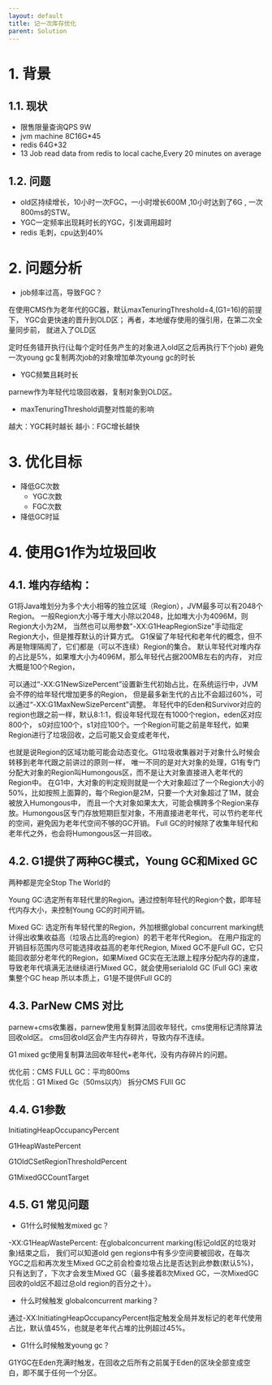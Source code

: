 ```yaml
---
layout: default
title: 记一次库存优化
parent: Solution
---
```


# 1. 背景

## 1.1. 现状

- 限售限量查询QPS 9W
- jvm machine 8C16G*45
- redis 64G*32
- 13 Job read data from redis to local cache,Every 20 minutes on average

## 1.2. 问题

- old区持续增长，10小时一次FGC，一小时增长600M ,10小时达到了6G , 一次800ms的STW。
- YGC一定频率出现耗时长的YGC，引发调用超时
- redis 毛刺，cpu达到40%

# 2. 问题分析

- job频率过高，导致FGC？

在使用CMS作为老年代的GC器，默认maxTenuringThreshold=4,(G1=16)的前提下，
YGC会更快速的晋升到OLD区； 再者，本地缓存使用的强引用，在第二次全量同步前，
就进入了OLD区


定时任务错开执行(让每个定时任务产生的对象进入old区之后再执行下个job)
避免一次young gc复制两次job的对象增加单次young gc的时长

- YGC频繁且耗时长

parnew作为年轻代垃圾回收器，复制对象到OLD区。

- maxTenuringThreshold调整对性能的影响

越大：YGC耗时越长
越小：FGC增长越快

# 3. 优化目标

- 降低GC次数
    - YGC次数
    - FGC次数
- 降低GC时延

# 4. 使用G1作为垃圾回收

## 4.1. 堆内存结构：
G1将Java堆划分为多个大小相等的独立区域（Region），JVM最多可以有2048个Region。
一般Region大小等于堆大小除以2048，比如堆大小为4096M，则Region大小为2M，
当然也可以用参数"-XX:G1HeapRegionSize"手动指定Region大小，但是推荐默认的计算方式。
G1保留了年轻代和老年代的概念，但不再是物理隔阂了，它们都是（可以不连续）Region的集合。
默认年轻代对堆内存的占比是5%，如果堆大小为4096M，那么年轻代占据200MB左右的内存，
对应大概是100个Region，

可以通过“-XX:G1NewSizePercent”设置新生代初始占比，在系统运行中，JVM会不停的给年轻代增加更多的Region，
但是最多新生代的占比不会超过60%，可以通过“-XX:G1MaxNewSizePercent”调整。
年轻代中的Eden和Survivor对应的region也跟之前一样，默认8:1:1，假设年轻代现在有1000个region，eden区对应800个，
s0对应100个，s1对应100个。一个Region可能之前是年轻代，如果Region进行了垃圾回收，之后可能又会变成老年代，

也就是说Region的区域功能可能会动态变化。G1垃圾收集器对于对象什么时候会转移到老年代跟之前讲过的原则一样，
唯一不同的是对大对象的处理，G1有专门分配大对象的Region叫Humongous区，而不是让大对象直接进入老年代的Region中。
在G1中，大对象的判定规则就是一个大对象超过了一个Region大小的50%，比如按照上面算的，每个Region是2M，只要一个大对象超过了1M，就会被放入Humongous中，
而且一个大对象如果太大，可能会横跨多个Region来存放。Humongous区专门存放短期巨型对象，不用直接进老年代，可以节约老年代的空间，避免因为老年代空间不够的GC开销。
Full GC的时候除了收集年轻代和老年代之外，也会将Humongous区一并回收。



## 4.2. G1提供了两种GC模式，Young GC和Mixed GC

两种都是完全Stop The World的

Young GC:选定所有年轻代里的Region。通过控制年轻代的Region个数，即年轻代内存大小，来控制Young GC的时间开销。


Mixed GC: 选定所有年轻代里的Region，外加根据global concurrent marking统计得出收集收益高（垃圾占比高的region）的若干老年代Region。
在用户指定的开销目标范围内尽可能选择收益高的老年代Region,
Mixed GC不是Full GC，它只能回收部分老年代的Region，如果Mixed GC实在无法跟上程序分配内存的速度，
导致老年代填满无法继续进行Mixed GC，就会使用serialold GC (Full GC) 来收集整个GC heap
所以本质上，G1是不提供Full GC的



## 4.3. ParNew CMS 对比

parnew+cms收集器，parnew使用复制算法回收年轻代，cms使用标记清除算法回收old区。
cms回收old区会产生内存碎片，导致内存不连续。

G1 mixed gc使用复制算法回收年轻代+老年代，没有内存碎片的问题。


优化前：CMS FULL GC：平均800ms             
优化后：G1 Mixed Gc（50ms以内） 拆分CMS FUll GC


## 4.4. G1参数

InitiatingHeapOccupancyPercent

G1HeapWastePercent

G1OldCSetRegionThresholdPercent

G1MixedGCCountTarget

## 4.5. G1 常见问题

- G1什么时候触发mixed gc？

-XX:G1HeapWastePercent: 在globalconcurrent marking(标记old区的垃圾对象)结束之后，
我们可以知道old gen regions中有多少空间要被回收，在每次YGC之后和再次发生Mixed GC之前会检查垃圾占比是否达到此参数(默认5%)，
只有达到了，下次才会发生Mixed GC（最多接着8次Mixed GC，一次MixedGC 回收的old区不超过总old region的百分之十）。

- 什么时候触发 globalconcurrent marking？

通过-XX:InitiatingHeapOccupancyPercent指定触发全局并发标记的老年代使用占比，默认值45%，也就是老年代占堆的比例超过45%。

- G1什么时候触发young gc？

G1YGC在Eden充满时触发，在回收之后所有之前属于Eden的区块全部变成空白，即不属于任何一个分区。